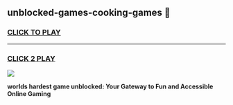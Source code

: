 
## unblocked-games-cooking-games 👋
<h3>
<a href="https://premium.freeplayer.one?title=unblocked-games-cooking-games&ref=14F">CLICK TO PLAY</a></h3>
<hr>

<h3>
<a href="https://premium.freeplayer.one?title=unblocked-games-cooking-games&ref=14F">CLICK 2 PLAY</a>
  
</h3>

<a href="https://premium.freeplayer.one?title=unblocked-games-cooking-games&ref=12F/"><img src="https://clearcache.store/games.png"></a>


**worlds hardest game unblocked: Your Gateway to Fun and Accessible Online Gaming**
